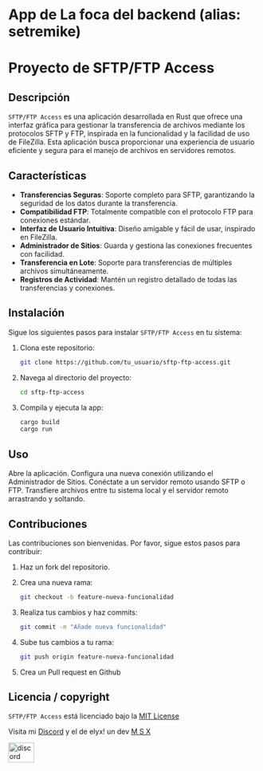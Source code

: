 # App de La foca del backend (alias: setremike)

# Proyecto de SFTP/FTP Access

## Descripción
`SFTP/FTP Access` es una aplicación desarrollada en Rust que ofrece una interfaz gráfica para gestionar la transferencia de archivos mediante los protocolos SFTP y FTP, inspirada en la funcionalidad y la facilidad de uso de FileZilla. Esta aplicación busca proporcionar una experiencia de usuario eficiente y segura para el manejo de archivos en servidores remotos.

## Características
- **Transferencias Seguras**: Soporte completo para SFTP, garantizando la seguridad de los datos durante la transferencia.
- **Compatibilidad FTP**: Totalmente compatible con el protocolo FTP para conexiones estándar.
- **Interfaz de Usuario Intuitiva**: Diseño amigable y fácil de usar, inspirado en FileZilla.
- **Administrador de Sitios**: Guarda y gestiona las conexiones frecuentes con facilidad.
- **Transferencia en Lote**: Soporte para transferencias de múltiples archivos simultáneamente.
- **Registros de Actividad**: Mantén un registro detallado de todas las transferencias y conexiones.

## Instalación
Sigue los siguientes pasos para instalar `SFTP/FTP Access` en tu sistema:

1. Clona este repositorio:
   ```sh
   git clone https://github.com/tu_usuario/sftp-ftp-access.git
2. Navega al directorio del proyecto:
   ```sh
   cd sftp-ftp-access
3. Compila y ejecuta la app:
   ```sh
   cargo build
   cargo run

## Uso
Abre la aplicación.
Configura una nueva conexión utilizando el Administrador de Sitios.
Conéctate a un servidor remoto usando SFTP o FTP.
Transfiere archivos entre tu sistema local y el servidor remoto arrastrando y soltando.

## Contribuciones
Las contribuciones son bienvenidas. Por favor, sigue estos pasos para contribuir:

1. Haz un fork del repositorio.
   
2. Crea una nueva rama:
   ```sh
   git checkout -b feature-nueva-funcionalidad

3. Realiza tus cambios y haz commits:
   ```sh
   git commit -m "Añade nueva funcionalidad"

4. Sube tus cambios a tu rama:
   ```sh
   git push origin feature-nueva-funcionalidad

5. Crea un Pull request en Github

## Licencia / copyright
`SFTP/FTP Access` está licenciado bajo la [MIT License](https://opensource.org/license/MIT)

Visita mi [Discord](https://discord.gg/zRvTmjnF) y el de elyx! un dev [M S X]()
<div align="left">
   <img src="https://raw.githubusercontent.com/maurodesouza/profile-readme-generator/master/src/assets/icons/social/discord/default.svg" width="52" height="40" alt="discord     logo"  />
</div>
